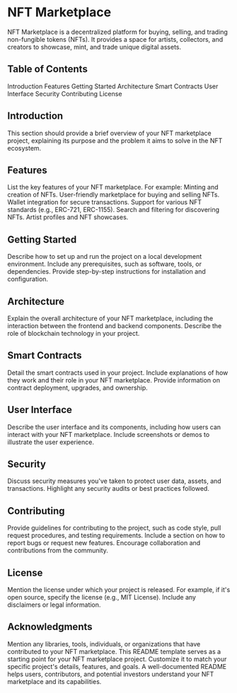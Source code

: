 # NFT Marketplace
NFT Marketplace is a decentralized platform for buying, selling, and trading non-fungible tokens (NFTs). It provides a space for artists, collectors, and creators to showcase, mint, and trade unique digital assets.

## Table of Contents
Introduction
Features
Getting Started
Architecture
Smart Contracts
User Interface
Security
Contributing
License

## Introduction
This section should provide a brief overview of your NFT marketplace project, explaining its purpose and the problem it aims to solve in the NFT ecosystem.

## Features
List the key features of your NFT marketplace. For example:
Minting and creation of NFTs.
User-friendly marketplace for buying and selling NFTs.
Wallet integration for secure transactions.
Support for various NFT standards (e.g., ERC-721, ERC-1155).
Search and filtering for discovering NFTs.
Artist profiles and NFT showcases.

## Getting Started
Describe how to set up and run the project on a local development environment.
Include any prerequisites, such as software, tools, or dependencies.
Provide step-by-step instructions for installation and configuration.

## Architecture
Explain the overall architecture of your NFT marketplace, including the interaction between the frontend and backend components.
Describe the role of blockchain technology in your project.

## Smart Contracts
Detail the smart contracts used in your project. Include explanations of how they work and their role in your NFT marketplace.
Provide information on contract deployment, upgrades, and ownership.

## User Interface
Describe the user interface and its components, including how users can interact with your NFT marketplace.
Include screenshots or demos to illustrate the user experience.

## Security
Discuss security measures you've taken to protect user data, assets, and transactions.
Highlight any security audits or best practices followed.

## Contributing
Provide guidelines for contributing to the project, such as code style, pull request procedures, and testing requirements.
Include a section on how to report bugs or request new features.
Encourage collaboration and contributions from the community.

## License
Mention the license under which your project is released. For example, if it's open source, specify the license (e.g., MIT License).
Include any disclaimers or legal information.

## Acknowledgments
Mention any libraries, tools, individuals, or organizations that have contributed to your NFT marketplace.
This README template serves as a starting point for your NFT marketplace project. Customize it to match your specific project's details, features, and goals. A well-documented README helps users, contributors, and potential investors understand your NFT marketplace and its capabilities.

